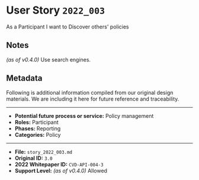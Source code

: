 
# User Story `2022_003` #

As a Participant I want to Discover others' policies  

## Notes ##

*(as of v0.4.0)*
Use search engines.


## Metadata ##

Following is additional information compiled from our original design materials.
We are including it here for future reference and traceability.

---

- **Potential future process or service:** Policy management
- **Roles:** Participant
- **Phases:** Reporting
- **Categories:** Policy

---

- **File:** `story_2022_003.md`
- **Original ID:** `3.0`
- **2022 Whitepaper ID:** `CVD-API-004-3`
- **Support Level:** *(as of v0.4.0)* Allowed
